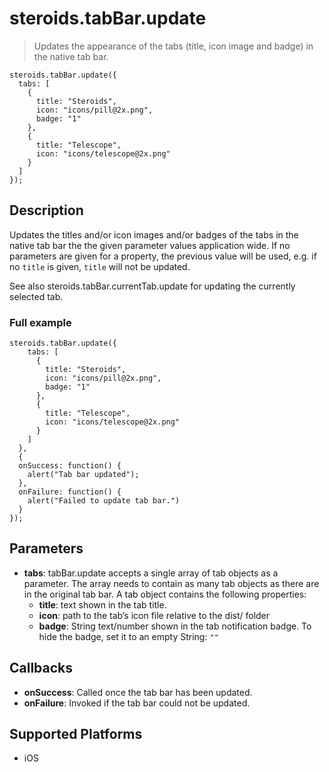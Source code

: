 steroids.tabBar.update
=================

  > Updates the appearance of the tabs (title, icon image and badge) in the native tab bar.

    steroids.tabBar.update({
      tabs: [
        {
          title: "Steroids",
          icon: "icons/pill@2x.png",
          badge: "1"
        },
        {
          title: "Telescope",
          icon: "icons/telescope@2x.png"
        }
      ]
    });

Description
-----------

Updates the titles and/or icon images and/or badges of the tabs in the native tab bar the the given parameter values application wide. If no parameters are given for a property, the previous value will be used, e.g. if no `title` is given, `title` will not be updated.

See also steroids.tabBar.currentTab.update for updating the currently selected tab.

### Full example

    steroids.tabBar.update({
        tabs: [
          {
            title: "Steroids",
            icon: "icons/pill@2x.png",
            badge: "1"
          },
          {
            title: "Telescope",
            icon: "icons/telescope@2x.png"
          }
        ]
      },
      {
      onSuccess: function() {
        alert("Tab bar updated");
      },
      onFailure: function() {
        alert("Failed to update tab bar.")
      }
    });


Parameters
----------
- __tabs__: tabBar.update accepts a single array of tab objects as a parameter. The array needs to contain as many tab objects as there are in the original tab bar. A tab object contains the following properties:
  * __title__: text shown in the tab title.
  * __icon__: path to the tab’s icon file relative to the dist/ folder
  * __badge__: String text/number shown in the tab notification badge. To hide the badge, set it to an empty String: `""`

Callbacks
---------
- __onSuccess__: Called once the tab bar has been updated.
- __onFailure__: Invoked if the tab bar could not be updated.

Supported Platforms
-------------------

- iOS
